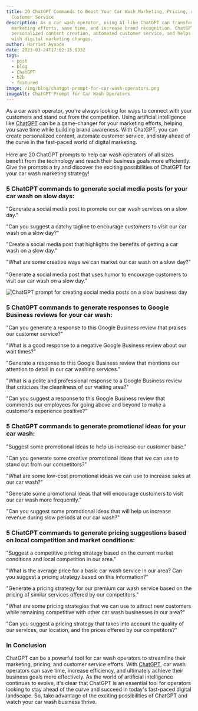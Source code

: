 ```yaml
---
title: 20 ChatGPT Commands to Boost Your Car Wash Marketing, Pricing, and
  Customer Service
description: As a car wash operator, using AI like ChatGPT can transform your
  marketing efforts, save time, and increase brand recognition. ChatGPT offers
  personalized content creation, automated customer service, and helps keep up
  with digital marketing changes.
author: Harriet Ayoade
date: 2023-03-24T17:02:15.933Z
tags:
  - post
  - blog
  - ChatGPT
  - b2b
  - featured
image: /img/blog/chatgpt-prompt-for-car-wash-operators.png
imageAlt: ChatGPT Prompt for Car Wash Operators
---
```

As a car wash operator, you're always looking for ways to connect with your customers and stand out from the competition. Using artificial intelligence like [ChatGPT](https://openai.com/blog/chatgpt) can be a game-changer for your marketing efforts, helping you save time while building brand awareness. With ChatGPT, you can create personalized content, automate customer service, and stay ahead of the curve in the fast-paced world of digital marketing.\
\
Here are 20 ChatGPT prompts to help car wash operators of all sizes benefit from the technology and reach their business goals more efficiently. Give the prompts a try and discover the exciting possibilities of ChatGPT for your car wash marketing strategy! 

### 5 ChatGPT commands to generate social media posts for your car wash on slow days:

"Generate a social media post to promote our car wash services on a slow day."

"Can you suggest a catchy tagline to encourage customers to visit our car wash on a slow day?"

"Create a social media post that highlights the benefits of getting a car wash on a slow day."

"What are some creative ways we can market our car wash on a slow day?"\
\
"Generate a social media post that uses humor to encourage customers to visit our car wash on a slow day."

![ChatGPT prompt for creating social media posts on a slow business day](/img/blog/chatgpt-social-media-post-creation-prompt-for-car-wash-operators.gif "ChatGPT Prompt for Social Media Post")

### 5 ChatGPT commands to generate responses to Google Business reviews for your car wash:

"Can you generate a response to this Google Business review that praises our customer service?"

"What is a good response to a negative Google Business review about our wait times?"

"Generate a response to this Google Business review that mentions our attention to detail in our car washing services."

"What is a polite and professional response to a Google Business review that criticizes the cleanliness of our waiting area?"

"Can you suggest a response to this Google Business review that commends our employees for going above and beyond to make a customer's experience positive?"

### 5 ChatGPT commands to generate promotional ideas for your car wash:

"Suggest some promotional ideas to help us increase our customer base."

"Can you generate some creative promotional ideas that we can use to stand out from our competitors?"

"What are some low-cost promotional ideas we can use to increase sales at our car wash?"

"Generate some promotional ideas that will encourage customers to visit our car wash more frequently."

"Can you suggest some promotional ideas that will help us increase revenue during slow periods at our car wash?"

### 5 ChatGPT commands to generate pricing suggestions based on local competition and market conditions:

"Suggest a competitive pricing strategy based on the current market conditions and local competition in our area."

"What is the average price for a basic car wash service in our area? Can you suggest a pricing strategy based on this information?"

"Generate a pricing strategy for our premium car wash service based on the pricing of similar services offered by our competitors."

"What are some pricing strategies that we can use to attract new customers while remaining competitive with other car wash businesses in our area?"

"Can you suggest a pricing strategy that takes into account the quality of our services, our location, and the prices offered by our competitors?"

### In Conclusion

ChatGPT can be a powerful tool for car wash operators to streamline their marketing, pricing, and customer service efforts. With [ChatGPT](https://openai.com/blog/chatgpt), car wash operators can save time, increase efficiency, and ultimately achieve their business goals more effectively. As the world of artificial intelligence continues to evolve, it's clear that ChatGPT is an essential tool for operators looking to stay ahead of the curve and succeed in today's fast-paced digital landscape. So, take advantage of the exciting possibilities of ChatGPT and watch your car wash business thrive.